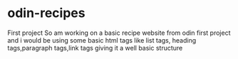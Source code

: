 # odin-recipes
First project
So am working on a basic recipe website from odin first project
and i would be using some basic html tags like list tags, heading tags,paragraph tags,link tags
giving it a well basic structure